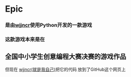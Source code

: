 # Epic
### 是由[wjjncr](https://github.com/wjjncr)使用Python开发的一款游戏
### 这款游戏本来是在
## 全国中小学生创意编程大赛决赛的游戏作品
但现在
[wjjncr(就是我自己)](https://github.com/wjjncr)把它的代码
放到了GitHub这个网页上
